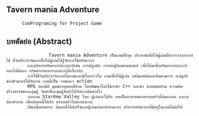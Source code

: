 ## Tavern mania Adventure
          ComPrograming for Project Game
## บทคัดย่อ (Abstract)
                    Tavern mania Adventure เป็นเกมที่มีจุด ประสงค์เพื่อให้ผู้เล่นฝึกการจําลองการใช้ ชีวิตประจําวันและฝึกให้ผู้เล่นได้รู้จักการใช้ทรัพยากร
            และบริหารทรัพยากรต่างๆอาทิเช่น การปลูกผัก การต่อสู้กับมอนสเตอร์ เพื่อได้มาซึ่งทรัพยากรและการออกไปค้นหา ทรัพยากรและระบบต่างๆที่เกี่ยวกับ
            การใช้ชีวิตประจําวันภายในเกมและมีเรื่องราวใน เกมเพื่อให้ผู้เล่น เพลิดเพลินและติดตามการ ผจญภัยของตัวละครไปกับเกม เกมนี้เป็น เกมแนว action
            RPG สองมิติ มุมมองบุคคลที่สาม โดยพัฒนาโดยใช้ภาษา C++ และนํา มาผสมผสาน ความคิดสร้างสรรค์ของกลุ่มผู้ จัดทําซึ่งกลุ่มผู้จัดทําได้รับแรงบันดาลใจ
            จากเกม Stardew Valley โดย ผู้เล่นจะได้รับ บทเป็นทายาทของครอบครัวที่ล้มละลาย และจะต้องทํางาน เพื่อปลดหนี้ให้กับ ครอบครัวโดยเกมจะจบ
            ก็ต่อเมื่อสามารถ ปลดหนี้ได้สําเร็จและผู้เล่นสามารถสามารถ บริหารทรัพยากรที่มีอยู่ในเกมได้ต่อไป
